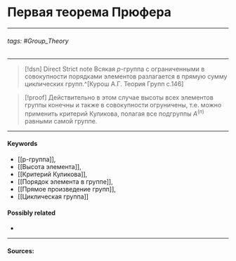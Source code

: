 # Первая теорема Прюфера
***
###### tags: #Group_Theory  
***
>[!dsn] Direct Strict note
>Всякая $p$-группа с ограниченными в совокупности порядками элементов разлагается в прямую сумму циклических групп.^[Курош А.Г. Теория Групп с.146]


>[!proof]
>Действительно в этом случае высоты всех элементов группы конечны и также в совокупности огруничены, т.е. можно применить критерий Куликова, полагая все подгруппы $A^{(n)}$ равными самой группе.

***
#### Keywords
- [[p-группа]],
- [[Высота элемента]],
- [[Критерий Куликова]],
- [[Порядок элемента в группе]],
- [[Прямое произведение групп]],
- [[Циклическая группа]]
#### Possibly related
- 
***
#### Sources: